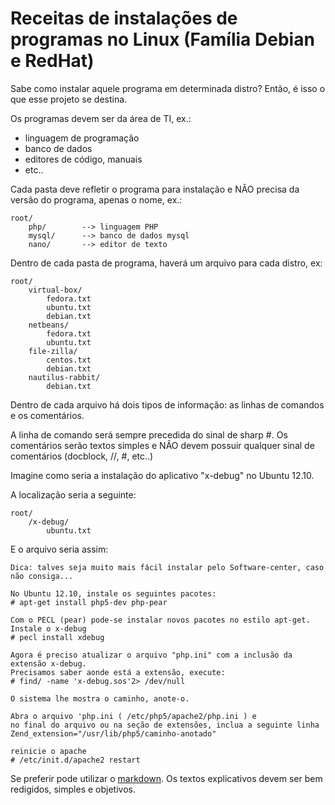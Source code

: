 Receitas de instalações de programas no Linux (Família Debian e RedHat)
===

Sabe como instalar aquele programa em determinada distro?
Então, é isso o que esse projeto se destina.


Os programas devem ser da área de TI, ex.:

* linguagem de programação
* banco de dados
* editores de código, manuais
* etc..


Cada pasta deve refletir o programa para instalação e
NÂO precisa da versão do programa, apenas o nome, ex.:

	root/
		php/  		--> linguagem PHP
		mysql/		--> banco de dados mysql
		nano/		--> editor de texto
	

Dentro de cada pasta de programa, haverá um arquivo para cada distro, ex:

	root/
		virtual-box/
			fedora.txt
			ubuntu.txt
			debian.txt
		netbeans/
			fedora.txt
			ubuntu.txt
		file-zilla/
			centos.txt
			debian.txt
		nautilus-rabbit/
			debian.txt
			

Dentro de cada arquivo há dois tipos de informação: as linhas de comandos e os comentários.

A linha de comando será sempre precedida do sinal de sharp #.
Os comentários serão textos simples e NÂO devem possuir qualquer sinal de comentários (docblock, //, #, etc..)

Imagine como seria a instalação do aplicativo "x-debug" no Ubuntu 12.10.

A localização seria a seguinte:

	root/
		/x-debug/
			ubuntu.txt
		
E o arquivo seria assim:
		

	Dica: talves seja muito mais fácil instalar pelo Software-center, caso não consiga...

	No Ubuntu 12.10, instale os seguintes pacotes:
	# apt-get install php5-dev php-pear

	Com o PECL (pear) pode-se instalar novos pacotes no estilo apt-get.
	Instale o x-debug
	# pecl install xdebug

	Agora é preciso atualizar o arquivo "php.ini" com a inclusão da extensão x-debug.
	Precisamos saber aonde está a extensão, execute:
	# find/ -name 'x-debug.sos'2> /dev/null

	O sistema lhe mostra o caminho, anote-o.

	Abra o arquivo 'php.ini ( /etc/php5/apache2/php.ini ) e 
	no final do arquivo ou na seção de extensões, inclua a seguinte linha
	Zend_extension="/usr/lib/php5/caminho-anotado"

	reinicie o apache
	# /etc/init.d/apache2 restart




Se preferir pode utilizar o [markdown](http://daringfireball.net/projects/markdown/syntax).
Os textos explicativos devem ser bem redigidos, simples e objetivos.
